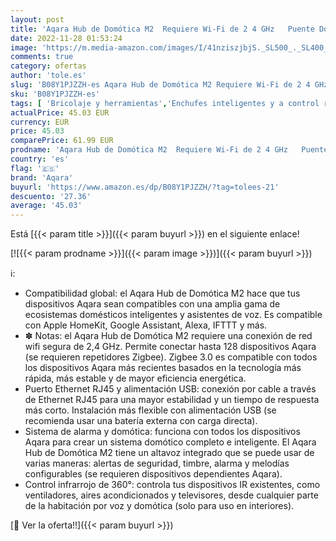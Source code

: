 ```yaml
---
layout: post
title: 'Aqara Hub de Domótica M2  Requiere Wi-Fi de 2 4 GHz   Puente Doméstico Inteligente para Sistema de Alarma  Mando a Distancia Infrarrojo  Compatible con Alexa  Google Assistant  Apple HomeKit e IFTTT'
date: 2022-11-28 01:53:24
image: 'https://m.media-amazon.com/images/I/41nziszjbjS._SL500_._SL400_.jpg'
comments: true
category: ofertas
author: 'tole.es'
slug: 'B08Y1PJZZH-es Aqara Hub de Domótica M2 Requiere Wi-Fi de 2 4 GHz Puente...'
sku: 'B08Y1PJZZH-es'
tags: [ 'Bricolaje y herramientas','Enchufes inteligentes y a control remoto','Enchufes y accesorios','Instalación eléctrica','apple','aqara','🇪🇸', ]
actualPrice: 45.03 EUR
currency: EUR
price: 45.03
comparePrice: 61.99 EUR
prodname: 'Aqara Hub de Domótica M2  Requiere Wi-Fi de 2 4 GHz   Puente Doméstico Inteligente para Sistema de Alarma  Mando a Distancia Infrarrojo  Compatible con Alexa  Google Assistant  Apple HomeKit e IFTTT'
country: 'es'
flag: '🇪🇸'
brand: 'Aqara'
buyurl: 'https://www.amazon.es/dp/B08Y1PJZZH/?tag=tolees-21'
descuento: '27.36'
average: '45.03'
---
```


Está [{{< param title >}}]({{< param buyurl >}}) en el siguiente enlace!

[![{{< param prodname >}}]({{< param image >}})]({{< param buyurl >}})

ℹ️:

- Compatibilidad global: el Aqara Hub de Domótica M2 hace que tus dispositivos Aqara sean compatibles con una amplia gama de ecosistemas domésticos inteligentes y asistentes de voz. Es compatible con Apple HomeKit, Google Assistant, Alexa, IFTTT y más.
- ✽ Notas: el Aqara Hub de Domótica M2 requiere una conexión de red wifi segura de 2,4 GHz. Permite conectar hasta 128 dispositivos Aqara (se requieren repetidores Zigbee). Zigbee 3.0 es compatible con todos los dispositivos Aqara más recientes basados en la tecnología más rápida, más estable y de mayor eficiencia energética.
- Puerto Ethernet RJ45 y alimentación USB: conexión por cable a través de Ethernet RJ45 para una mayor estabilidad y un tiempo de respuesta más corto. Instalación más flexible con alimentación USB (se recomienda usar una batería externa con carga directa).
- Sistema de alarma y domótica: funciona con todos los dispositivos Aqara para crear un sistema domótico completo e inteligente. El Aqara Hub de Domótica M2 tiene un altavoz integrado que se puede usar de varias maneras: alertas de seguridad, timbre, alarma y melodías configurables (se requieren dispositivos dependientes Aqara).
- Control infrarrojo de 360°: controla tus dispositivos IR existentes, como ventiladores, aires acondicionados y televisores, desde cualquier parte de la habitación por voz y domótica (solo para uso en interiores).

[🛒 Ver la oferta!!]({{< param buyurl >}})
